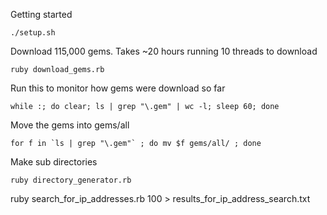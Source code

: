 Getting started

    ./setup.sh

Download 115,000 gems. Takes ~20 hours running 10 threads to download

    ruby download_gems.rb

Run this to monitor how gems were download so far

    while :; do clear; ls | grep "\.gem" | wc -l; sleep 60; done

Move the gems into gems/all

    for f in `ls | grep "\.gem"` ; do mv $f gems/all/ ; done

Make sub directories

    ruby directory_generator.rb





ruby search_for_ip_addresses.rb 100 > results_for_ip_address_search.txt
